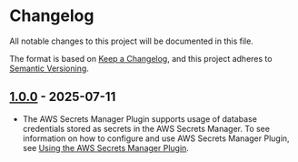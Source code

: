 # Changelog

All notable changes to this project will be documented in this file.

The format is based on [Keep a Changelog](https://keepachangelog.com/en/1.0.0/), and this project adheres to [Semantic Versioning](https://semver.org/#semantic-versioning-200).

## [1.0.0] - 2025-07-11
* The AWS Secrets Manager Plugin supports usage of database credentials stored as secrets in the AWS Secrets Manager. To see information on how to configure and use AWS Secrets Manager Plugin, see [Using the AWS Secrets Manager Plugin](../docs/user-guide/using-plugins/UsingTheAwsSecretsManagerPlugin.md). 

[1.0.0]: https://github.com/awslabs/aws-advanced-go-wrapper/releases/tag/aws-secrets-manager/1.0.0
